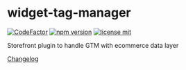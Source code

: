 # widget-tag-manager

[![CodeFactor](https://www.codefactor.io/repository/github/ecomclub/widget-tag-manager/badge)](https://www.codefactor.io/repository/github/ecomclub/widget-tag-manager)
[![npm version](https://img.shields.io/npm/v/@ecomplus/widget-tag-manager.svg)](https://www.npmjs.org/@ecomplus/widget-tag-manager)
[![license mit](https://img.shields.io/badge/License-MIT-yellow.svg)](https://opensource.org/licenses/MIT)

Storefront plugin to handle GTM with ecommerce data layer

[Changelog](https://github.com/ecomclub/widget-tag-manager/blob/master/CHANGELOG.md)
